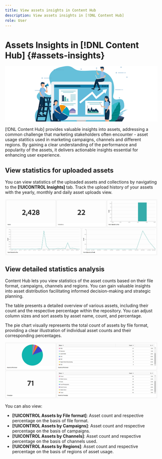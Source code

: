 ```yaml
---
title: View assets insights in Content Hub
description: View assets insights in [!DNL Content Hub]
role: User
---
```

# Assets Insights in [!DNL Content Hub] {#assets-insights}

 ![Assets insights](assets/asset-insights-banner.jpg)

[!DNL Content Hub] provides valuable insights into assets, addressing a common challenge that marketing stakeholders often encounter - asset usage statitics used in marketing campaigns, channels and different regions. By gaining a clear understanding of the performance and popularity of the assets, it delivers actionable insights essential for enhancing user experience.

## View statistics for uploaded assets

You can view statistics of the uploaded assets and collections by navigating to the **[!UICONTROL Insights]** tab. Track the upload history of your assets with the yearly, monthly and daily asset uploads view.
   
   ![Upload assets statistics](assets/assets-insights.jpg)

<!-- You can track the upload history of your assets over the past 30 days or gain a more comprehensive view with data spanning the last 12 months. This feature enables you to evaluate the upload count of assets.  -->

<!-- Go to the **[!UICONTROL [!DNL Insights]]** tab.

2. Select the desired time frame to view the statistics; you can opt for either last 30 days or last 12 months.

Data for the selected time frame is displayed, including the upload count for the specified duration. -->

## View detailed statistics analysis

Content Hub lets you view statistics of the asset counts based on their file format, campaigns, channels and regions.
You can gain valuable insights into asset distribution facilitating informed decision-making and strategic planning.

The table presents a detailed overview of various assets, including their count and the respective percentage within the repository. You can adjust column sizes and sort assets by asset name, count, and percentage.

The pie chart visually represents the total count of assets by file format, providing a clear illustration of individual asset counts and their corresponding percentages.

 ![Asset count by asset type statistics](assets/insights-categorial-view.jpg)

You can also view:

* **[!UICONTROL Assets by File format]**: Asset count and respective percentage on the basis of file format.
* **[!UICONTROL Assets by Campaigns]**: Asset count and respective percentage on the basis of campaigns.
* **[!UICONTROL Assets by Channels]**: Asset count and respective percentage on the basis of channels used.
* **[!UICONTROL Assets by Regions]**: Asset count and respective percentage on the basis of regions of asset usage.

